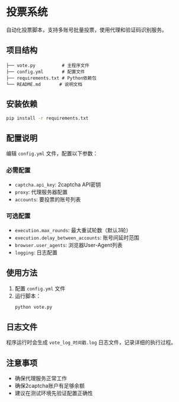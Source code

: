 # 投票系统

自动化投票脚本，支持多账号批量投票，使用代理和验证码识别服务。

## 项目结构

```
├── vote.py          # 主程序文件
├── config.yml       # 配置文件
├── requirements.txt # Python依赖包
└── README.md       # 说明文档
```

## 安装依赖

```bash
pip install -r requirements.txt
```

## 配置说明

编辑 `config.yml` 文件，配置以下参数：

### 必需配置
- `captcha.api_key`: 2captcha API密钥
- `proxy`: 代理服务器配置
- `accounts`: 要投票的账号列表

### 可选配置
- `execution.max_rounds`: 最大重试轮数（默认3轮）
- `execution.delay_between_accounts`: 账号间延时范围
- `browser.user_agents`: 浏览器User-Agent列表
- `logging`: 日志配置

## 使用方法

1. 配置 `config.yml` 文件
2. 运行脚本：
   ```bash
   python vote.py
   ```

## 日志文件

程序运行时会生成 `vote_log_时间戳.log` 日志文件，记录详细的执行过程。

## 注意事项

- 确保代理服务正常工作
- 确保2captcha账户有足够余额
- 建议在测试环境先验证配置正确性 